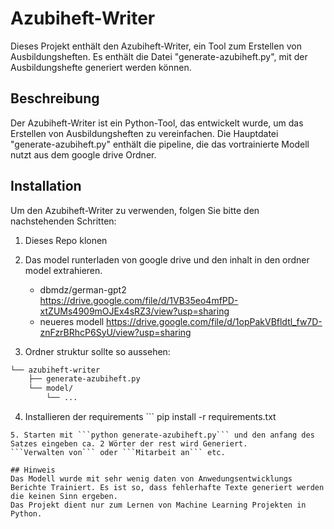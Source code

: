 # Azubiheft-Writer

Dieses Projekt enthält den Azubiheft-Writer, ein Tool zum Erstellen von Ausbildungsheften. Es enthält die Datei "generate-azubiheft.py", mit der Ausbildungshefte generiert werden können.

## Beschreibung

Der Azubiheft-Writer ist ein Python-Tool, das entwickelt wurde, um das Erstellen von Ausbildungsheften zu vereinfachen. Die Hauptdatei "generate-azubiheft.py" enthält die pipeline, die das vortrainierte Modell nutzt aus dem google drive Ordner.

## Installation

Um den Azubiheft-Writer zu verwenden, folgen Sie bitte den nachstehenden Schritten:

1. Dieses Repo klonen

2. Das model runterladen von google drive und den inhalt in den ordner model extrahieren.
    - dbmdz/german-gpt2 https://drive.google.com/file/d/1VB35eo4mfPD-xtZUMs4909mOJEx4sRZ3/view?usp=sharing
    - neueres modell https://drive.google.com/file/d/1opPakVBfldtl_fw7D-znFzrBRhcP6SyU/view?usp=sharing
3. Ordner struktur sollte so aussehen:
```bash
└── azubiheft-writer
    ├── generate-azubiheft.py
    └── model/
        └── ...

```

4. Installieren der requirements ```
pip install -r requirements.txt
```
5. Starten mit ```python generate-azubiheft.py``` und den anfang des Satzes eingeben ca. 2 Wörter der rest wird Generiert.
```Verwalten von``` oder ```Mitarbeit an``` etc.

## Hinweis
Das Modell wurde mit sehr wenig daten von Anwedungsentwicklungs Berichte Trainiert. Es ist so, dass fehlerhafte Texte generiert werden die keinen Sinn ergeben.
Das Projekt dient nur zum Lernen von Machine Learning Projekten in Python.

